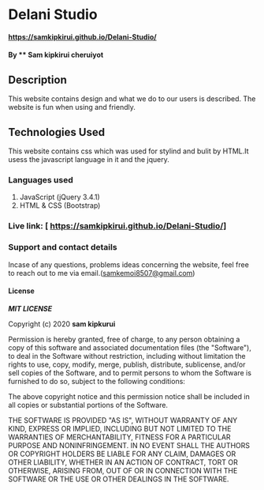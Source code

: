 # Delani Studio
#### https://samkipkirui.github.io/Delani-Studio/
#### By ** Sam kipkirui cheruiyot
## Description
This website contains design and what we do to our users is described.
The website is fun when using and friendly.
## Technologies Used
This website contains css which was used for stylind and bulit by HTML.It usess
the javascript language in it and the jquery.

### Languages used
1. JavaScript (jQuery 3.4.1)
2. HTML & CSS (Bootstrap)

### Live link: [ https://samkipkirui.github.io/Delani-Studio/]

### Support and contact details
Incase of any questions, problems ideas concerning the website, feel free to reach out to me via email.(samkemoi8507@gmail.com)

#### License
***MIT LICENSE***


Copyright (c) 2020 **sam kipkurui**


Permission is hereby granted, free of charge, to any person obtaining a copy
of this software and associated documentation files (the "Software"), to deal
in the Software without restriction, including without limitation the rights
to use, copy, modify, merge, publish, distribute, sublicense, and/or sell
copies of the Software, and to permit persons to whom the Software is
furnished to do so, subject to the following conditions:

The above copyright notice and this permission notice shall be included in all
copies or substantial portions of the Software.

THE SOFTWARE IS PROVIDED "AS IS", WITHOUT WARRANTY OF ANY KIND, EXPRESS OR
IMPLIED, INCLUDING BUT NOT LIMITED TO THE WARRANTIES OF MERCHANTABILITY,
FITNESS FOR A PARTICULAR PURPOSE AND NONINFRINGEMENT. IN NO EVENT SHALL THE
AUTHORS OR COPYRIGHT HOLDERS BE LIABLE FOR ANY CLAIM, DAMAGES OR OTHER
LIABILITY, WHETHER IN AN ACTION OF CONTRACT, TORT OR OTHERWISE, ARISING FROM,
OUT OF OR IN CONNECTION WITH THE SOFTWARE OR THE USE OR OTHER DEALINGS IN THE
SOFTWARE.

